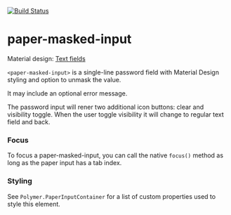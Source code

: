 [![Build Status](https://travis-ci.org/advanced-rest-client/paper-masked-input.svg?branch=stage)](https://travis-ci.org/advanced-rest-client/paper-masked-input)  

# paper-masked-input

Material design: [Text fields](https://www.google.com/design/spec/components/text-fields.html)

`<paper-masked-input>` is a single-line password field with Material Design styling and option to unmask the value.
    <paper-masked-input label="Your password"></paper-masked-input>

It may include an optional error message.
    <paper-masked-input label="Your password" error-message="Invalid password!"></paper-masked-input>

The password input will rener two additional icon buttons: clear and visibility toggle.
When the user toggle visibility it will change to regular text field and back.

### Focus
To focus a paper-masked-input, you can call the native `focus()` method as long as the paper input has a tab index.

### Styling
See `Polymer.PaperInputContainer` for a list of custom properties used to style this element.

